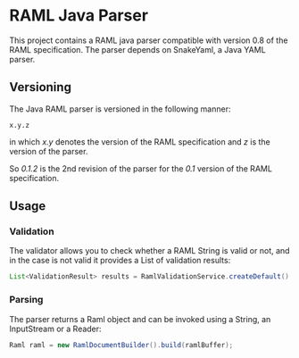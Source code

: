 # RAML Java Parser

This project contains a RAML java parser compatible with version 0.8 of the RAML
specification. The parser depends on SnakeYaml, a Java YAML parser.

## Versioning

The Java RAML parser is versioned in the following manner:

```
x.y.z
```

in which *x.y* denotes the version of the RAML specification
and *z* is the version of the parser.

So *0.1.2* is the 2nd revision of the parser for the *0.1* version
of the RAML specification.

## Usage

### Validation

The validator allows you to check whether a RAML String is valid or not,
and in the case is not valid it provides a List of validation results:

```java
List<ValidationResult> results = RamlValidationService.createDefault().validate(ramlBuffer);
```

### Parsing

The parser returns a Raml object and can be invoked using a String, an InputStream or a Reader:

```java
Raml raml = new RamlDocumentBuilder().build(ramlBuffer);
```
